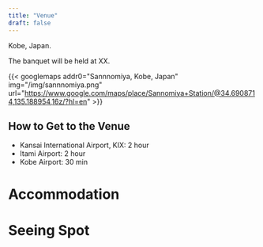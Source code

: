 ```yaml
---
title: "Venue"
draft: false
---
```


Kobe, Japan.

The banquet will be held at XX.

{{< googlemaps addr0="Sannnomiya, Kobe, Japan" img="/img/sannnomiya.png" url="https://www.google.com/maps/place/Sannomiya+Station/@34.6908714,135.188954,16z/?hl=en" >}}

## How to Get to the Venue

- Kansai International Airport, KIX: 2 hour
- Itami Airport: 2 hour
- Kobe Airport: 30 min

# Accommodation

# Seeing Spot
